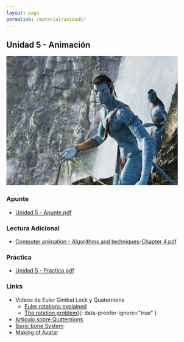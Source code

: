 ```yaml
---
layout: page
permalink: /material/unidad5/
---
```

## Unidad 5 - Animación

![Unidad 5](/images/unidades/unidad5.jpg)

### Apunte

* [Unidad 5 - Apunte.pdf](https://drive.google.com/open?id=0B-mVMTBAay-gMTAwNjczODUtNTY0ZC00ODVhLTk2MTktZTY4Nzc0ZWJkYjI0)

### Lectura Adicional

* [Computer animation - Algorithms and techniques-Chapter 4.pdf](https://drive.google.com/open?id=0B-mVMTBAay-gY2VmMzY4YTgtNzI2Zi00ODg4LWI4MzktNTU1OWE5OGQ4YzE3)

### Práctica

* [Unidad 5 - Practica.pdf](https://docs.google.com/open?id=0B-mVMTBAay-gMzViZmIxZWYtZWIwNC00ZTZiLTlmNzYtMWMwMTYxMGNjMjgz)

### Links

* Videos de Euler Gimbal Lock y Quaternions
  * [Euler rotations explained](https://youtu.be/zc8b2Jo7mno)
  * [The rotation problem](https://vimeo.com/2649637)){: data-proofer-ignore="true" }
* [Artículo sobre Quaternions](https://www.gamasutra.com/view/feature/3278/rotating_objects_using_quaternions.php)
* [Basic bone System](https://moddb.fandom.com/wiki/OpenGL:Tutorials:Basic_Bones_System)
* [Making of Avatar](https://youtu.be/P2_vB7zx_SQ)
